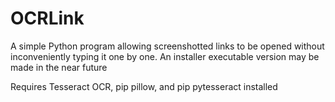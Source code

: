 # OCRLink
A simple Python program allowing screenshotted links to be opened without inconveniently typing it one by one.
An installer executable version may be made in the near future

Requires Tesseract OCR, pip pillow, and pip pytesseract installed
